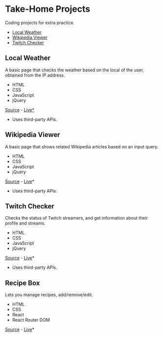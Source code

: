 # Take-Home Projects

Coding projects for extra practice.

- [Local Weather](#local-weather)
- [Wikipedia Viewer](#wikipedia-viewer)
- [Twitch Checker](#twitch-checker)

## Local Weather

A basic page that checks the weather based on the local of the user, obtained from the IP address.

- HTML
- CSS
- JavaScript
- jQuery

[Source](local-weather) - [Live*](local-weather/dist)

* Uses third-party APIs.

## Wikipedia Viewer

A basic page that shows related Wikipedia articles based on an input query.

- HTML
- CSS
- JavaScript
- jQuery

[Source](wikipedia-viewer) - [Live](wikipedia-viewer/dist)*

* Uses third-party APIs.

## Twitch Checker

Checks the status of Twitch streamers, and get information about their profile and streams.

- HTML
- CSS
- JavaScript
- jQuery

[Source](twitch-checker) - [Live](twitch-checker/dist)*

* Uses third-party APIs.

## Recipe Box

Lets you manage recipes, add/remove/edit.

- HTML
- CSS
- React
- React Router DOM

[Source](recipe-box) - [Live](recipe-box/dist)*